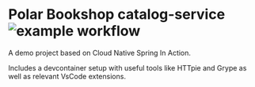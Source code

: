 # Polar Bookshop catalog-service ![example workflow](https://github.com/austpaul/catalog-service/actions/workflows/commit-stage.yml/badge.svg)
A demo project based on Cloud Native Spring In Action.

Includes a devcontainer setup with useful tools like HTTpie and Grype as well as relevant VsCode extensions.

